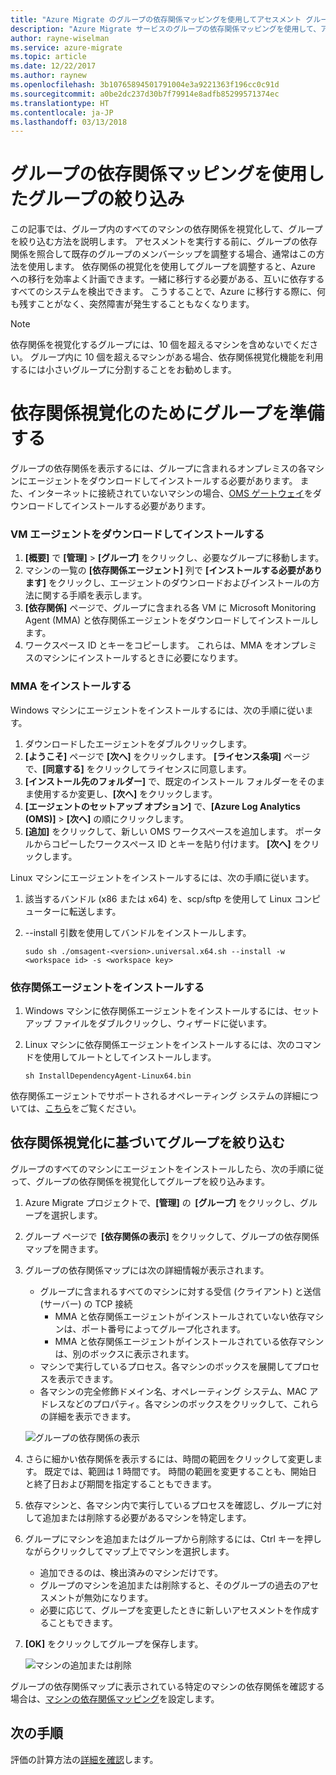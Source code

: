 ```yaml
---
title: "Azure Migrate のグループの依存関係マッピングを使用してアセスメント グループを絞り込む | Microsoft Docs"
description: "Azure Migrate サービスのグループの依存関係マッピングを使用して、アセスメントを絞り込む方法について説明します。"
author: rayne-wiselman
ms.service: azure-migrate
ms.topic: article
ms.date: 12/22/2017
ms.author: raynew
ms.openlocfilehash: 3b10765894501791004e3a9221363f196cc0c91d
ms.sourcegitcommit: a0be2dc237d30b7f79914e8adfb85299571374ec
ms.translationtype: HT
ms.contentlocale: ja-JP
ms.lasthandoff: 03/13/2018
---
```

# <a name="refine-a-group-using-group-dependency-mapping"></a>グループの依存関係マッピングを使用したグループの絞り込み

この記事では、グループ内のすべてのマシンの依存関係を視覚化して、グループを絞り込む方法を説明します。 アセスメントを実行する前に、グループの依存関係を照合して既存のグループのメンバーシップを調整する場合、通常はこの方法を使用します。 依存関係の視覚化を使用してグループを調整すると、Azure への移行を効率よく計画できます。一緒に移行する必要がある、互いに依存するすべてのシステムを検出できます。 こうすることで、Azure に移行する際に、何も残すことがなく、突然障害が発生することもなくなります。 


> [!NOTE]
> 依存関係を視覚化するグループには、10 個を超えるマシンを含めないでください。 グループ内に 10 個を超えるマシンがある場合、依存関係視覚化機能を利用するには小さいグループに分割することをお勧めします。


# <a name="prepare-the-group-for-dependency-visualization"></a>依存関係視覚化のためにグループを準備する
グループの依存関係を表示するには、グループに含まれるオンプレミスの各マシンにエージェントをダウンロードしてインストールする必要があります。 また、インターネットに接続されていないマシンの場合、[OMS ゲートウェイ](../log-analytics/log-analytics-oms-gateway.md)をダウンロードしてインストールする必要があります。

### <a name="download-and-install-the-vm-agents"></a>VM エージェントをダウンロードしてインストールする
1. **[概要]** で **[管理]** > **[グループ]** をクリックし、必要なグループに移動します。
2. マシンの一覧の **[依存関係エージェント]** 列で **[インストールする必要があります]** をクリックし、エージェントのダウンロードおよびインストールの方法に関する手順を表示します。
3. **[依存関係]** ページで、グループに含まれる各 VM に Microsoft Monitoring Agent (MMA) と依存関係エージェントをダウンロードしてインストールします。
4. ワークスペース ID とキーをコピーします。 これらは、MMA をオンプレミスのマシンにインストールするときに必要になります。

### <a name="install-the-mma"></a>MMA をインストールする

Windows マシンにエージェントをインストールするには、次の手順に従います。

1. ダウンロードしたエージェントをダブルクリックします。
2. **[ようこそ]** ページで **[次へ]** をクリックします。 **[ライセンス条項]** ページで、**[同意する]** をクリックしてライセンスに同意します。
3. **[インストール先のフォルダー]** で、既定のインストール フォルダーをそのまま使用するか変更し、**[次へ]** をクリックします。 
4. **[エージェントのセットアップ オプション]** で、**[Azure Log Analytics (OMS)]** > **[次へ]** の順にクリックします。 
5. **[追加]** をクリックして、新しい OMS ワークスペースを追加します。 ポータルからコピーしたワークスペース ID とキーを貼り付けます。 **[次へ]** をクリックします。


Linux マシンにエージェントをインストールするには、次の手順に従います。

1. 該当するバンドル (x86 または x64) を、scp/sftp を使用して Linux コンピューターに転送します。
2. --install 引数を使用してバンドルをインストールします。

    ```sudo sh ./omsagent-<version>.universal.x64.sh --install -w <workspace id> -s <workspace key>```


### <a name="install-the-dependency-agent"></a>依存関係エージェントをインストールする
1. Windows マシンに依存関係エージェントをインストールするには、セットアップ ファイルをダブルクリックし、ウィザードに従います。
2. Linux マシンに依存関係エージェントをインストールするには、次のコマンドを使用してルートとしてインストールします。

    ```sh InstallDependencyAgent-Linux64.bin```

依存関係エージェントでサポートされるオペレーティング システムの詳細については、[こちら](../operations-management-suite/operations-management-suite-service-map-configure.md#supported-operating-systems)をご覧ください。 

## <a name="refine-the-group-based-on-dependency-visualization"></a>依存関係視覚化に基づいてグループを絞り込む
グループのすべてのマシンにエージェントをインストールしたら、次の手順に従って、グループの依存関係を視覚化してグループを絞り込みます。

1. Azure Migrate プロジェクトで、**[管理]** の  **[グループ]** をクリックし、グループを選択します。
2. グループ ページで  **[依存関係の表示]** をクリックして、グループの依存関係マップを開きます。
3. グループの依存関係マップには次の詳細情報が表示されます。
    - グループに含まれるすべてのマシンに対する受信 (クライアント) と送信 (サーバー) の TCP 接続
        - MMA と依存関係エージェントがインストールされていない依存マシンは、ポート番号によってグループ化されます。
        - MMA と依存関係エージェントがインストールされている依存マシンは、別のボックスに表示されます。 
    - マシンで実行しているプロセス。各マシンのボックスを展開してプロセスを表示できます。
    - 各マシンの完全修飾ドメイン名、オペレーティング システム、MAC アドレスなどのプロパティ。各マシンのボックスをクリックして、これらの詳細を表示できます。

     ![グループの依存関係の表示](./media/how-to-create-group-dependencies/view-group-dependencies.png)

3. さらに細かい依存関係を表示するには、時間の範囲をクリックして変更します。 既定では、範囲は 1 時間です。 時間の範囲を変更することも、開始日と終了日および期間を指定することもできます。
4. 依存マシンと、各マシン内で実行しているプロセスを確認し、グループに対して追加または削除する必要があるマシンを特定します。
5. グループにマシンを追加またはグループから削除するには、Ctrl キーを押しながらクリックしてマップ上でマシンを選択します。
    - 追加できるのは、検出済みのマシンだけです。
    - グループのマシンを追加または削除すると、そのグループの過去のアセスメントが無効になります。
    - 必要に応じて、グループを変更したときに新しいアセスメントを作成することもできます。
5. **[OK]** をクリックしてグループを保存します。

    ![マシンの追加または削除](./media/how-to-create-group-dependencies/add-remove.png)

グループの依存関係マップに表示されている特定のマシンの依存関係を確認する場合は、[マシンの依存関係マッピング](how-to-create-group-machine-dependencies.md)を設定します。


## <a name="next-steps"></a>次の手順

評価の計算方法の[詳細を確認](concepts-assessment-calculation.md)します。
